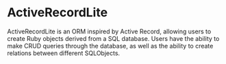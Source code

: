 # ActiveRecordLite

ActiveRecordLite is an ORM inspired by Active Record, allowing users to create Ruby objects derived from a SQL database. Users have the ability to make CRUD queries through the database, as well as the ability to create relations between different SQLObjects.
